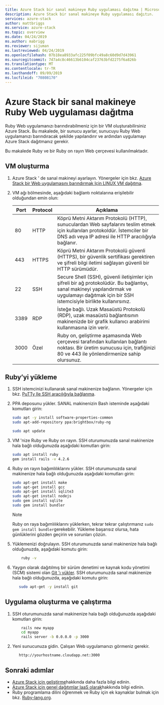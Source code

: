 ```yaml
---
title: Azure Stack bir sanal makineye Ruby uygulaması dağıtma | Microsoft Docs
description: Azure Stack bir sanal makineye Ruby uygulaması dağıtın.
services: azure-stack
author: mattbriggs
ms.service: azure-stack
ms.topic: overview
ms.date: 04/24/2019
ms.author: mabrigg
ms.reviewer: sijuman
ms.lastreviewed: 04/24/2019
ms.openlocfilehash: 07b18ea8933afc225f09bfc49a8c60d9d7d43961
ms.sourcegitcommit: 7d7a4c8c46613b6104caf23763bfd2275f6a826b
ms.translationtype: MT
ms.contentlocale: tr-TR
ms.lasthandoff: 09/09/2019
ms.locfileid: "70808170"
---
```

# <a name="deploy-a-ruby-web-app-to-a-vm-in-azure-stack"></a>Azure Stack bir sanal makineye Ruby Web uygulaması dağıtma

Ruby Web uygulamanızı barındırabilmeniz için bir VM oluşturabilirsiniz Azure Stack. Bu makalede, bir sunucu ayarlar, sunucuyu Ruby Web uygulamanızı barındıracak şekilde yapılandırır ve ardından uygulamayı Azure Stack dağıtmanız gerekir.

Bu makalede Ruby ve bir Ruby on rayın Web çerçevesi kullanılmaktadır.

## <a name="create-a-vm"></a>VM oluşturma

1. Azure Stack ' de sanal makineyi ayarlayın. Yönergeler için bkz. [Azure Stack bir Web uygulamasını barındırmak Için LINUX VM dağıtma](azure-stack-dev-start-howto-deploy-linux.md).

2. VM ağı bölmesinde, aşağıdaki bağlantı noktalarına erişilebilir olduğundan emin olun:

    | Port | Protocol | Açıklama |
    | --- | --- | --- |
    | 80 | HTTP | Köprü Metni Aktarım Protokolü (HTTP), sunuculardan Web sayfalarını teslim etmek için kullanılan protokoldür. İstemciler bir DNS adı veya IP adresi ile HTTP aracılığıyla bağlanır. |
    | 443 | HTTPS | Köprü Metni Aktarım Protokolü güvenli (HTTPS), bir güvenlik sertifikası gerektiren ve şifreli bilgi iletimi sağlayan güvenli bir HTTP sürümüdür. |
    | 22 | SSH | Secure Shell (SSH), güvenli iletişimler için şifreli bir ağ protokolüdür. Bu bağlantıyı, sanal makineyi yapılandırmak ve uygulamayı dağıtmak için bir SSH istemcisiyle birlikte kullanırsınız. |
    | 3389 | RDP | İsteğe bağlı. Uzak Masaüstü Protokolü (RDP), uzak masaüstü bağlantısının makinenizde bir grafik kullanıcı arabirimi kullanmasına izin verir.   |
    | 3000 | Özel | Ruby on, geliştirme aşamasında Web çerçevesi tarafından kullanılan bağlantı noktası. Bir üretim sunucusu için, trafiğinizi 80 ve 443 ile yönlendirmenize sahip olursunuz. |

## <a name="install-ruby"></a>Ruby’yi yükleme

1. SSH istemcinizi kullanarak sanal makinenize bağlanın. Yönergeler için bkz. [PuTTy Ile SSH aracılığıyla bağlanma](azure-stack-dev-start-howto-ssh-public-key.md#connect-with-ssh-by-using-putty).

1. PPA deposunu yükler. SANAL makinenizin Bash isteminde aşağıdaki komutları girin:

    ```bash  
    sudo apt -y install software-properties-common
    sudo apt-add-repository ppa:brightbox/ruby-ng

    sudo apt update
    ```

2. VM 'nize Ruby ve Ruby on rayın. SSH oturumunuzda sanal makinenize hala bağlı olduğunuzda aşağıdaki komutları girin:

    ```bash  
    sudo apt install ruby
    gem install rails -v 4.2.6
    ```

3. Ruby on rayın bağımlılıklarını yükler. SSH oturumunuzda sanal makinenize hala bağlı olduğunuzda aşağıdaki komutları girin:

    ```bash  
    sudo apt-get install make
    sudo apt-get install gcc
    sudo apt-get install sqlite3
    sudo apt-get install nodejs
    sudo gem install sqlite
    sudo gem install bundler
    ```

    > [!Note]  
    > Ruby on raya bağımlılıklarını yüklerken, tekrar tekrar çalıştırmanız `sudo gem install bundler`gerekebilir. Yükleme başarısız olursa, hata günlüklerini gözden geçirin ve sorunları çözün.

4. Yüklemenizi doğrulayın. SSH oturumunuzda sanal makinenize hala bağlı olduğunuzda, aşağıdaki komutu girin:

    ```bash  
        ruby -v
    ```

3. Yaygın olarak dağıtılmış bir sürüm denetimi ve kaynak kodu yönetimi (SCM) sistemi olan [Git 'ı yükler](https://git-scm.com). SSH oturumunuzda sanal makinenize hala bağlı olduğunuzda, aşağıdaki komutu girin:

    ```bash  
       sudo apt-get -y install git
    ```

## <a name="create-and-run-an-app"></a>Uygulama oluşturma ve çalıştırma

1. SSH oturumunuzda sanal makinenize hala bağlı olduğunuzda aşağıdaki komutları girin:

    ```bash
        rails new myapp
        cd myapp
        rails server -b 0.0.0.0 -p 3000
    ```

2. Yeni sunucunuza gidin. Çalışan Web uygulamanızı görmeniz gerekir.

    ```HTTP  
       http://yourhostname.cloudapp.net:3000
    ```

## <a name="next-steps"></a>Sonraki adımlar

- [Azure Stack için geliştirme](azure-stack-dev-start.md)hakkında daha fazla bilgi edinin.
- [Azure Stack için genel dağıtımlar IaaS olarak](azure-stack-dev-start-deploy-app.md)hakkında bilgi edinin.
- Ruby programlama dilini öğrenmek ve Ruby için ek kaynaklar bulmak için bkz. [Ruby-lang.org](https://www.ruby-lang.org).
